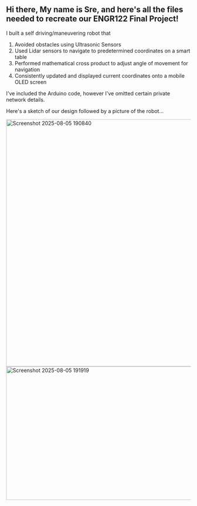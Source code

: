 ## Hi there, My name is Sre, and here's all the files needed to recreate our ENGR122 Final Project! ##

I built a self driving/maneuvering robot that
1) Avoided obstacles using Ultrasonic Sensors
2) Used Lidar sensors to navigate to predetermined coordinates on a smart table
3) Performed mathematical cross product to adjust angle of movement for navigation
4) Consistently updated and displayed current coordinates onto a mobile OLED screen

I've included the Arduino code, however I've omitted certain private network details.

Here's a sketch of our design followed by a picture of the robot...


<img width="741" height="672" alt="Screenshot 2025-08-05 190840" src="https://github.com/user-attachments/assets/9823a767-4529-407e-af8f-63025af49f81" />
<img width="658" height="363" alt="Screenshot 2025-08-05 191919" src="https://github.com/user-attachments/assets/3bc953d0-b01a-4823-9e58-eb1c92301d8c" />
